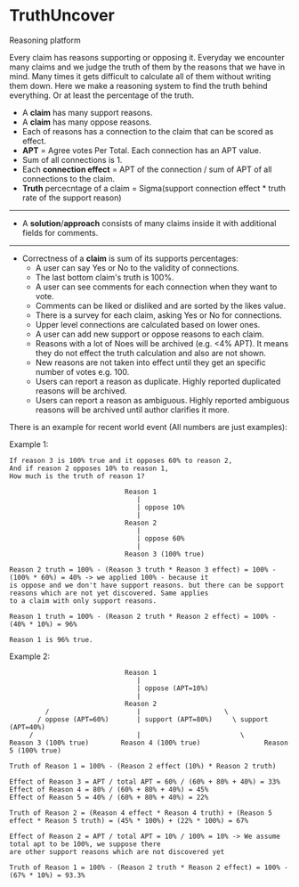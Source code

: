 # TruthUncover
Reasoning platform

Every claim has reasons supporting or opposing it. Everyday we encounter many claims and we judge the truth of them by the reasons that we have in mind. Many times it gets difficult to calculate all of them without writing them down. Here we make a reasoning system to find the truth behind everything. Or at least the percentage of the truth.

- A **claim** has many support reasons.
- A **claim** has many oppose reasons.
- Each of reasons has a connection to the claim that can be scored as effect.
- **APT** = Agree votes Per Total. Each connection has an APT value.
- Sum of all connections is 1.
- Each **connection effect** = APT of the connection / sum of APT of all connections to the claim.
- **Truth** percecntage of a claim = Sigma(support connection effect * truth rate of the support reason)
---
- A **solution**/**approach** consists of many claims inside it with additional fields for comments.
---
- Correctness of a **claim** is sum of its supports percentages:
  - A user can say Yes or No to the validity of connections.
  - The last bottom claim's truth is 100%.
  - A user can see comments for each connection when they want to vote.
  - Comments can be liked or disliked and are sorted by the likes value.
  - There is a survey for each claim, asking Yes or No for connections.
  - Upper level connections are calculated based on lower ones.
  - A user can add new support or oppose reasons to each claim.
  - Reasons with a lot of Noes will be archived (e.g. <4% APT). It means they do not effect the truth calculation and also are not shown.
  - New reasons are not taken into effect until they get an specific number of votes e.g. 100.
  - Users can report a reason as duplicate. Highly reported duplicated reasons will be archived.
  - Users can report a reason as ambiguous. Highly reported ambiguous reasons will be archived until author clarifies it more.

There is an example for recent world event (All numbers are just examples):

Example 1:

    If reason 3 is 100% true and it opposes 60% to reason 2,
    And if reason 2 opposes 10% to reason 1,
    How much is the truth of reason 1?
    
                                 Reason 1
                                    |
                                    | oppose 10%
                                    |
                                 Reason 2
                                    |
                                    | oppose 60%
                                    |
                                 Reason 3 (100% true)
                                 
    Reason 2 truth = 100% - (Reason 3 truth * Reason 3 effect) = 100% - (100% * 60%) = 40% -> we applied 100% - because it
    is oppose and we don't have support reasons. but there can be support reasons which are not yet discovered. Same applies
    to a claim with only support reasons.
    
    Reason 1 truth = 100% - (Reason 2 truth * Reason 2 effect) = 100% - (40% * 10%) = 96%
    
    Reason 1 is 96% true.

Example 2:

                                 Reason 1
                                    |
                                    | oppose (APT=10%)
                                    |
                                 Reason 2
             /                      |                     \
           / oppose (APT=60%)       | support (APT=80%)     \ support (APT=40%)
         /                          |                         \
    Reason 3 (100% true)        Reason 4 (100% true)                Reason 5 (100% true)

    Truth of Reason 1 = 100% - (Reason 2 effect (10%) * Reason 2 truth)

    Effect of Reason 3 = APT / total APT = 60% / (60% + 80% + 40%) = 33%
    Effect of Reason 4 = 80% / (60% + 80% + 40%) = 45%
    Effect of Reason 5 = 40% / (60% + 80% + 40%) = 22%

    Truth of Reason 2 = (Reason 4 effect * Reason 4 truth) + (Reason 5 effect * Reason 5 truth) = (45% * 100%) + (22% * 100%) = 67%

    Effect of Reason 2 = APT / total APT = 10% / 100% = 10% -> We assume total apt to be 100%, we suppose there
    are other support reasons which are not discovered yet

    Truth of Reason 1 = 100% - (Reason 2 truth * Reason 2 effect) = 100% - (67% * 10%) = 93.3%
